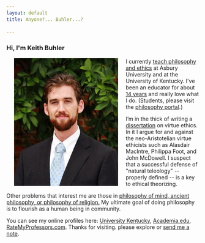 ```yaml
---
layout: default
title: Anyone?... Buhler...?  

--- 
```


### Hi, I'm Keith Buhler

<img src="/img/keithbuhler-golden.png" alt="Keith" align="left" hspace="20">

I currently [teach philosophy and ethics](/teaching) at Asbury University and at the University of Kentucky. I've been an educator for about [14 years](/Buhler-CV) and really love what I do. (Students, please visit the [philosophy portal](/philosophy).)

I’m in the thick of writing a [dissertation](/research) on virtue ethics. In it I argue for and against the neo-Aristotelian virtue ethicists such as Alasdair MacIntre, Philippa Foot, and John McDowell. I suspect that a successful defense of "natural teleology" -- properly defined -- is a key to ethical theorizing.

Other problems that interest me are those in [philosophy of mind, ancient philosophy, or philosophy of religion.](https://uky.academia.edu/KeithBuhler) My ultimate goal of doing philosophy is to flourish as a human being in community. 

You can see my online profiles here: [University Kentucky](https://philosophy.as.uky.edu/users/kebu226), [Academia.edu](https://uky.academia.edu/KeithBuhler), [RateMyProfessors.com](http://www.ratemyprofessors.com/ShowRatings.jsp?tid=1822771). Thanks for visiting. please explore or [send me a note](emailto:keithedbuhler@gmail.com). 
